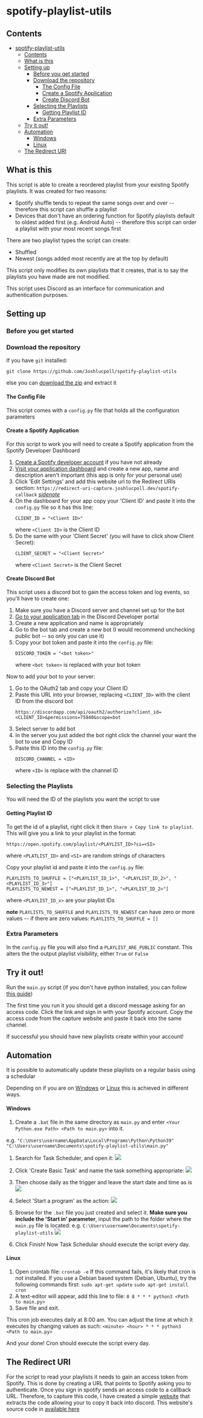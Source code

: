 # spotify-playlist-utils

## Contents
- [spotify-playlist-utils](#spotify-playlist-utils)
  - [Contents](#contents)
  - [What is this](#what-is-this)
  - [Setting up](#setting-up)
    - [Before you get started](#before-you-get-started)
    - [Download the repository](#download-the-repository)
      - [The Config File](#the-config-file)
      - [Create a Spotify Application](#create-a-spotify-application)
      - [Create Discord Bot](#create-discord-bot)
    - [Selecting the Playlists](#selecting-the-playlists)
      - [Getting Playlist ID](#getting-playlist-id)
    - [Extra Parameters](#extra-parameters)
  - [Try it out!](#try-it-out)
  - [Automation](#automation)
      - [Windows](#windows)
      - [Linux](#linux)
  - [The Redirect URI](#the-redirect-uri)

## What is this

This script is able to create a reordered playlist from your existing Spotify playlists. It was created for two reasons:

- Spotify shuffle tends to repeat the same songs over and over -- therefore this script can shuffle a playlist
- Devices that don't have an ordering function for Spotify playlists default to oldest added first (e.g. Android Auto) -- therefore this script can order a playlist with your most recent songs first

There are two playlist types the script can create:
- Shuffled
- Newest (songs added most recently are at the top by default)

This script only modifies its own playlists that it creates, that is to say the playlists you have made are not modified.

This script uses Discord as an interface for communication and authentication purposes.

## Setting up

### Before you get started

### Download the repository

If you have `git` installed:
```
git clone https://github.com/Joshlucpoll/spotify-playlist-utils
```
else you can [download the zip](https://github.com/Joshlucpoll/spotify-playlist-utils/archive/refs/heads/main.zip) and extract it

#### The Config File

This script comes with a `config.py` file that holds all the configuration parameters

#### Create a Spotify Application

For this script to work you will need to create a Spotify application from the Spotify Developer Dashboard

1) [Create a Spotify developer account](https://developer.spotify.com/dashboard) if you have not already
2) [Visit your application dashboard](https://developer.spotify.com/dashboard/applications) and create a new app, name and description aren't important (this app is only for your personal use)
3) Click 'Edit Settings' and add this website url to the Redirect URIs section: `https://redirect-uri-capture.joshlucpoll.dev/spotify-callback` *[sidenote](##the-redirect-uri)*
4) On the dashboard for your app copy your 'Client ID' and paste it into the `config.py` file so it has this line:
   ```
   CLIENT_ID = "<Client ID>"
   ```
   where `<Client ID>` is the Client ID
5) Do the same with your 'Client Secret' (you will have to click show Client Secret):
   ```
   CLIENT_SECRET = "<Client Secret>"
   ```
   where `<Client Secret>` is the Client Secret

#### Create Discord Bot

This script uses a discord bot to gain the access token and log events, so you'll have to create one:

1) Make sure you have a Discord server and channel set up for the bot
2) [Go to your application tab](https://discord.com/developers/applications) in the Discord Developer  portal
3) Create a new application and name is appropriately
4) Go to the bot tab and create a new bot (I would recommend unchecking public bot -- so only you can use it)
5) Copy your bot token and paste it into the `config.py` file:
   ```
   DISCORD_TOKEN = "<bot token>"
   ```
   where `<bot token>` is replaced with your bot token

Now to add your bot to your server: 
1) Go to the OAuth2 tab and copy your Client ID
2) Paste this URL into your browser, replacing `<CLIENT_ID>` with the client ID from the discord bot
   ```
   https://discordapp.com/api/oauth2/authorize?client_id=<CLIENT_ID>&permissions=75840&scope=bot
   ```
3) Select server to add bot
4) In the server you just added the bot right click the channel your want the bot to use and Copy ID
5) Paste this ID into the `config.py` file:
   ```
   DISCORD_CHANNEL = <ID>
   ```
   where `<ID>` is replace with the channel ID

### Selecting the Playlists

You will need the ID of the playlists you want the script to use

#### Getting Playlist ID

To get the id of a playlist, right click it then `Share > Copy link to playlist`. This will give you a link to your playlist in the format:
```
https://open.spotify.com/playlist/<PLAYLIST_ID>?si=<SI>
```
where `<PLATLIST_ID>` and `<SI>` are random strings of characters

Copy your playlist id and paste it into the `config.py` file:
```
PLAYLISTS_TO_SHUFFLE = ["<PLAYLIST_ID_1>", "<PLAYLIST_ID_2>", "<PLAYLIST_ID_3>"]
PLAYLISTS_TO_NEWEST = ["<PLAYLIST_ID_1>", "<PLAYLIST_ID_2>"]
```
where `<PLAYLIST_ID_x>` are your playlist IDs

**note** `PLAYLISTS_TO_SHUFFLE` and `PLAYLISTS_TO_NEWEST` can have zero or more values -- if there are zero values: `PLAYLISTS_TO_SHUFFLE = []`

### Extra Parameters

In the `config.py` file you will also find a `PLAYLIST_ARE_PUBLIC` constant. This alters the the output playlist visibility, either `True` or `False`

## Try it out!

Run the `main.py` script (if you don't have python installed, you can follow [this guide](https://realpython.com/installing-python/))

The first time you run it you should get a discord message asking for an access code. Click the link and sign in with your Spotify account. Copy the access code from the capture website and paste it back into the same channel.

If successful you should have new playlists create within your account!

## Automation

It is possible to automatically update these playlists on a regular basis using a schedular

Depending on if you are on [Windows](#windows) or [Linux](#linux) this is achieved in different ways.

#### Windows

1. Create a `.bat` file in the same directory as `main.py` and enter `<Your Python.exe Path> <Path to main.py>` into it.

e.g. `"C:\Users\username\AppData\Local\Programs\Python\Python39" "C:\Users\username\Documents\spotify-playlist-utils\main.py"`

1. Search for Task Scheduler, and open it:
![](https://miro.medium.com/max/700/1*mZQ2Zy5su6r8QzCaGpLckw.png)

3. Click 'Create Basic Task' and name the task something appropriate:
![](https://miro.medium.com/max/700/1*rcZMqC46mIHnEkvTCNY87w.png)

4. Then choose daily as the trigger and leave the start date and time as is
![](https://miro.medium.com/max/700/1*xVl7Y3UWv4dGDV9GFCE8Ww.png)

5. Select 'Start a program' as the action:
![](https://miro.medium.com/max/700/1*qvt7Z6rQE_MpoNqONhXd8w.png)

6. Browse for the `.bat` file you just created and select it. **Make sure you include the 'Start in' parameter**, input the path to the folder where the `main.py` file is located:
e.g. `C:\Users\username\Documents\spotify-playlist-utils`
![](https://i.imgur.com/k3gKasO.png)

7. Click Finish! Now Task Schedular should execute the script every day.


#### Linux

1. Open crontab file: `crontab -e`
If this command fails, it's likely that cron is not installed. If you use a Debian based system (Debian, Ubuntu), try the following commands first: 
`sudo apt-get update`
`sudo apt-get install cron`
2. A text-editor will appear, add this line to file:
`0 8 * * * python3 <Path to main.py>`
3. Save file and exit.

This cron job executes daily at 8:00 am. You can adjust the time at which it executes by changing values as such:
`<minute> <hour> * * * python3 <Path to main.py>`

And your done! Cron should execute the script every day.



## The Redirect URI

For the script to read your playlists it needs to gain an access token from Spotify. This is done by creating a URL that points to Spotify asking you to authenticate. Once you sign in spotify sends an access code to a callback URL. Therefore, to capture this code, I have created a simple [website](https://redirect-uri-capture.joshlucpoll.dev/spotify-callback) that extracts the code allowing your to copy it back into discord. This website's source code in [available here](https://github.com/joshlucpoll/redirect-uri-capture)

